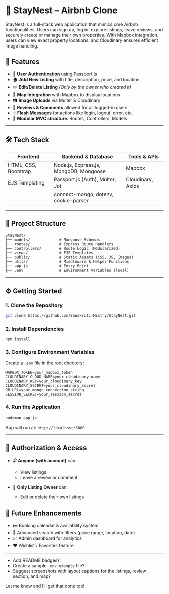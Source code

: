 # 🏡 StayNest – Airbnb Clone

StayNest is a full-stack web application that mimics core Airbnb functionalities. Users can sign up, log in, explore listings, leave reviews, and securely create or manage their own properties. With Mapbox integration, users can view exact property locations, and Cloudinary ensures efficient image handling.

## 🌟 Features

* 🔐 **User Authentication** using Passport.js
* 🏠 **Add New Listing** with title, description, price, and location
* ✏️ **Edit/Delete Listing** *(Only by the owner who created it)*
* 🧭 **Map Integration** with Mapbox to display locations
* 📷 **Image Uploads** via Multer & Cloudinary
* 💬 **Reviews & Comments** allowed for all logged-in users
* 💡 **Flash Messages** for actions like login, logout, error, etc.
* 🔧 **Modular MVC structure**: Routes, Controllers, Models

---

## 🛠 Tech Stack

| Frontend             | Backend & Database                     | Tools & APIs      |
| -------------------- | -------------------------------------- | ----------------- |
| HTML, CSS, Bootstrap | Node.js, Express.js, MongoDB, Mongoose | Mapbox            |
| EJS Templating       | Passport.js (Auth), Multer, Joi        | Cloudinary, Axios |
|                      | connect-mongo, dotenv, cookie-parser   |                   |

---

## 📁 Project Structure

```
StayNest/
├── models/             # Mongoose Schemas
├── routes/             # Express Route Handlers
├── controllers/        # Route Logic (Modularized)
├── views/              # EJS Templates
├── public/             # Static Assets (CSS, JS, Images)
├── utils/              # Middleware & Helper Functions
├── app.js              # Entry Point
├── .env                # Environment Variables (local)
```

---

## ⚙️ Getting Started

### 1. Clone the Repository

```bash
git clone https://github.com/Sanskruti-Mistry/StayNest.git
```

### 2. Install Dependencies

```bash
npm install
```

### 3. Configure Environment Variables

Create a `.env` file in the root directory:

```env
MAPBOX_TOKEN=your_mapbox_token
CLOUDINARY_CLOUD_NAME=your_cloudinary_name
CLOUDINARY_KEY=your_cloudinary_key
CLOUDINARY_SECRET=your_cloudinary_secret
DB_URL=your_mongo_connection_string
SESSION_SECRET=your_session_secret
```

### 4. Run the Application

```bash
nodemon app.js
```

App will run at: `http://localhost:3000`

---

## 🔐 Authorization & Access

* 🔓 **Anyone (with account)** can:

  * View listings
  * Leave a review or comment

* 🔐 **Only Listing Owner** can:

  * Edit or delete their own listings


## 🧠 Future Enhancements

* 🛏 Booking calendar & availability system
* 📌 Advanced search with filters (price range, location, date)
* 📈 Admin dashboard for analytics
* ❤️ Wishlist / Favorites feature

---

* Add README badges?
* Create a sample `.env.example` file?
* Suggest screenshots with layout captions for the listings, review section, and map?

Let me know and I’ll get that done too!
